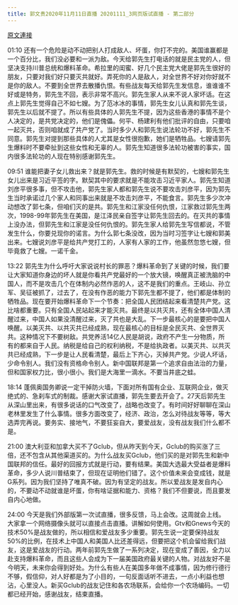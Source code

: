 ```yaml
---
title: 郭文贵2020年11月11日直播 20201111_3网页版试直播 - 第二部分
---
```


[原文連接](https://gnews.org/ThreadView/53482636)

01:10 还有一个危险是动不动把别人打成敌人、坏蛋，你打不完的。美国谁赢都是一个百分比，我们没必要和一派为敌。今天给郭先生打电话的就是民主党的人，但坚决支持川普总统和爆料革命。希拉里的闺蜜、好几个民主党大佬是郭先生很好的朋友，只要对我们好只要灭共就好。弄死你的人是敌人，对全世界不好对你好就不是你的敌人。不要到全世界去散播仇恨。有些战友每天给郭先生发信息，谁谁谁不好或是特务，郭先生不回，表示非常不高兴。郭先生家人从来不说人家坏话。在这点上郭先生觉得自己不如七嫂。为了范冰冰的事情，郭先生女儿认真和郭先生谈，郭先生以后就不提了。所以有些具体的人郭先生不提，因为这些香港的事情不是个人决定的，是共党决定的，他们是傀儡。何平、杨建利有他们批评的自由，只要咱一起灭共，否则咱就成了共产党了。当时多少人和郭先生说法轮功不好，郭先生不同意。郭先生对提到那些具体的人尤其是女性很抱歉，她们是牺牲品。七嫂请郭先生爆料时不要牵扯到这些女性和无辜的人。郭先生知道很多法轮功被害的事实，国内很多法轮功的人现在特别感谢郭先生。


09:51 谁能把妻子女儿救出来？就是郭先生。救的时候是有默契的，七嫂和郭先生女儿出来是习近平签的字。默契其中的要求就是不能攻击习近平家人。郭先生知道刘彦平很多事，但不攻击他，郭先生家人都和郭先生说不要攻击刘彦平，因为郭先生当时承诺过几个家人和同事出来就是不攻击刘彦平，不能食言。郭先生多少次冲动想改了郭七条，但咱们灭的是共。郭先生和江家没任何仇恨，江家救过郭先生两次，1998-99年郭先生在美国，是江泽民亲自签字让郭先生回去的。在灭共的事情上没办法，但郭先生和江家是没任何仇恨的。郭先生家人给郭先生写信都说，不管发生什么，你要兑现你的诺言。为什么郭七条没改，因为当时习签字让七嫂和郭美出来。七嫂说刘彦平是给共产党打工的，人家有人家的工作，他虽然忽悠七嫂，但毕竟救了七嫂。一诺千金。


13:22 郭先生为什么呼吁大家说说村长的罪恶？爆料革命到了关键的时候，我们要让大家知道你身边的坏人就是你看共产党最好的一个放大镜，唤醒真正被洗脑的中国人，而不是攻击几个在体制内必然作恶的人，这不是我们的重点。王岐山、孙立军、吴征被抓了，过去了，在没有作恶的能力下郭先生都不提了，他们都是体制的牺牲品。现在要开始爆料革命下一个节奏：把全国人民团结起来看清楚共产党。这比啥都重要。只有全国人民站起来才能灭共。最终是以共灭共，还有全体中国人清醒过来，中国人如果没清醒过来，灭了共也是大乱。下一步最核心的是要把中国人唤醒。以美灭共、以共灭共已经成熟，现在最核心的目标是全民灭共、全世界灭共。这种情况下不要树敌。共党养活14亿人民是胡说，政府不产生一分物质，所有的都来自于人民。纳税是给自己的权利纳税，不是给执政者。以美灭共、以共灭共已经成熟，下一步是让人民看清楚，最后上下齐心，灭掉共产党。少说人坏话，少命令别人。我们没有资格命令别人。新中国联邦是第一个追求自由法治的力量，但和国家权力比，很小很小。我们是大海里一滴水。不要当井底之蛙。


18:14 蓬佩奥国务卿说一定干掉防火墙，下面对所有国有企业、互联网企业，做灭绝式的、急刹车式的制裁。感谢大家试直播，郭先生要去开会了。27天后郭先生从深山里出来，有很多说话的口气改变了，战略也改变了。有时间好好聊聊在深山老林里发生了什么事情。很多方面改变了，经济、政治，怎么对待战友等等，等大选弄完再说。要务实、接地气，不要狂妄自大，要爱战友，没有战友我们什么都不是。


21:00 澳大利亚和加拿大买不了Gclub，但从昨天到今天，Gclub的购买涨了三倍，还不包含从其他渠道买的。为什么战友买Gclub，他们买的是对郭先生和新中国联邦的信任。最好的回报方式就是行动，要有结果。美国大选最大受益者是爆料革命，多少人说川普结束了，但现在证明他们错了。这个价值未来会变成钱，就是G系列。因为我们坚持了唯真不破。因为有坚定的战友。所以爱战友是发自内心的，不要动不动就谁是坏蛋，你有啥证据和能力、资格？我们不但要说，而且要发自内心地做。


24:00 今天是我们外部版第一次试直播，很多反馈，马上会改。这周就会上线。大家拿一个网络摄像头就可以直接点击直播。讲解如何使用。Gtv和Gnews今天的技术50%是战友做的，所以相信和爱战友多少重要。郭先生说一定要保持战友50%的比例，在技术上中国人和美国人比还差得远，但要把这个机会留给我们战友，这是爱战友的行动。两年前郭先生做了一系列决定，现在变成了善因，全力以赴支持爆料革命，而且这些人会成为下一届美国政府最关键的人物。对战友好不是今明天，未来你会得到好处。为什么有些人在美国多年做不成事情，因为修行德行不够，假信仰，对人好都是为了小目的，一句反面话听不进去，一点小利益也想沾，心里没人。新买Gclub的战友记住和各农场联系，会给你一个农场编码。一切都已经开始，感谢战友，结束直播。
